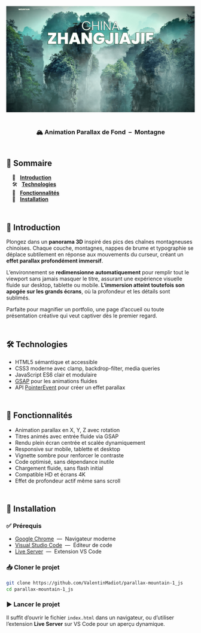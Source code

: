 <div align="center">  
  <a href="https://parallax-mountain-1.netlify.app/" target="_blank">  
    <img src=".docs/preview.png" alt="Aperçu de la scène parallax montagneuse" />  
  </a>  
  </br></br>  
  <h3 align="center">🏔️ Animation Parallax de Fond &nbsp;–&nbsp; Montagne</h3>  
</div>

## <br /> 📌 Sommaire

&nbsp;&nbsp;&nbsp; 🎨 &nbsp; [**Introduction**](#introduction)<br />
&nbsp;&nbsp;&nbsp; 🛠️ &nbsp; [**Technologies**](#technologies)<br />
&nbsp;&nbsp;&nbsp; 🎯 &nbsp; [**Fonctionnalités**](#fonctionnalités)<br />
&nbsp;&nbsp;&nbsp; 🚀 &nbsp; [**Installation**](#installation)<br />

## <br /> <a name="introduction">🎨 Introduction</a>

Plongez dans un **panorama 3D** inspiré des pics des chaînes montagneuses chinoises. Chaque couche, montagnes, nappes de brume et typographie se déplace subtilement en réponse aux mouvements du curseur, créant un **effet parallax profondément immersif**.

L’environnement se **redimensionne automatiquement** pour remplir tout le viewport sans jamais masquer le titre, assurant une expérience visuelle fluide sur desktop, tablette ou mobile. **L’immersion atteint toutefois son apogée sur les grands écrans**, où la profondeur et les détails sont sublimés.

Parfaite pour magnifier un portfolio, une page d’accueil ou toute présentation créative qui veut captiver dès le premier regard.

## <br /> <a name="technologies">🛠️ Technologies</a>

- HTML5 sémantique et accessible
- CSS3 moderne avec clamp, backdrop-filter, media queries
- JavaScript ES6 clair et modulaire
- [GSAP](https://greensock.com/gsap/) pour les animations fluides
- API [PointerEvent](https://developer.mozilla.org/fr/docs/Web/API/PointerEvent) pour créer un effet parallax

## <br /> <a name="fonctionnalités">🎯 Fonctionnalités</a>

- Animation parallax en X, Y, Z avec rotation
- Titres animés avec entrée fluide via GSAP
- Rendu plein écran centrée et scalée dynamiquement
- Responsive sur mobile, tablette et desktop
- Vignette sombre pour renforcer le contraste
- Code optimisé, sans dépendance inutile
- Chargement fluide, sans flash initial
- Compatible HD et écrans 4K
- Effet de profondeur actif même sans scroll

## <br /> <a name="installation">🚀 Installation</a>

### ✅ Prérequis

- [Google Chrome](https://www.google.com/) &nbsp;—&nbsp; Navigateur moderne
- [Visual Studio Code](https://code.visualstudio.com/) &nbsp;—&nbsp; Éditeur de code
- [Live Server](https://marketplace.visualstudio.com/items?itemName=ritwickdey.LiveServer) &nbsp;—&nbsp; Extension VS Code

### 📥 Cloner le projet

```bash
git clone https://github.com/ValentinMadiot/parallax-mountain-1_js
cd parallax-mountain-1_js
```

### ▶️ Lancer le projet

Il suffit d’ouvrir le fichier `index.html` dans un navigateur, ou d’utiliser l’extension **Live Server** sur VS Code pour un aperçu dynamique.
